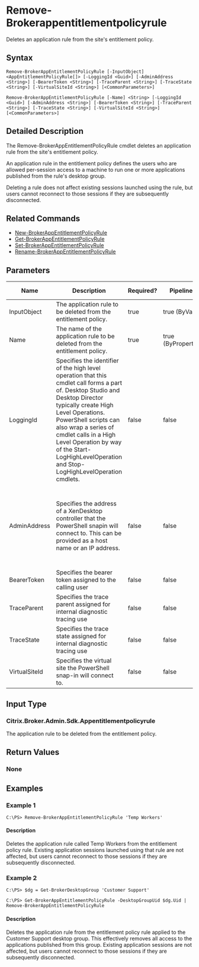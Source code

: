 ﻿
# Remove-Brokerappentitlementpolicyrule
Deletes an application rule from the site's entitlement policy.
## Syntax

```
Remove-BrokerAppEntitlementPolicyRule [-InputObject] <AppEntitlementPolicyRule[]> [-LoggingId <Guid>] [-AdminAddress <String>] [-BearerToken <String>] [-TraceParent <String>] [-TraceState <String>] [-VirtualSiteId <String>] [<CommonParameters>]  
  
Remove-BrokerAppEntitlementPolicyRule [-Name] <String> [-LoggingId <Guid>] [-AdminAddress <String>] [-BearerToken <String>] [-TraceParent <String>] [-TraceState <String>] [-VirtualSiteId <String>] [<CommonParameters>]
```

## Detailed Description
The Remove-BrokerAppEntitlementPolicyRule cmdlet deletes an application rule from the site's entitlement policy.

An application rule in the entitlement policy defines the users who are allowed per-session access to a machine to run one or more applications published from the rule's desktop group.

Deleting a rule does not affect existing sessions launched using the rule, but users cannot reconnect to those sessions if they are subsequently disconnected.


## Related Commands

* [New-BrokerAppEntitlementPolicyRule](../New-BrokerAppEntitlementPolicyRule/)
* [Get-BrokerAppEntitlementPolicyRule](../Get-BrokerAppEntitlementPolicyRule/)
* [Set-BrokerAppEntitlementPolicyRule](../Set-BrokerAppEntitlementPolicyRule/)
* [Rename-BrokerAppEntitlementPolicyRule](../Rename-BrokerAppEntitlementPolicyRule/)
## Parameters
| Name   | Description | Required? | Pipeline Input | Default Value |
| --- | --- | --- | --- | --- |
| InputObject | The application rule to be deleted from the entitlement policy. | true | true (ByValue) |  |
| Name | The name of the application rule to be deleted from the entitlement policy. | true | true (ByPropertyName) |  |
| LoggingId | Specifies the identifier of the high level operation that this cmdlet call forms a part of. Desktop Studio and Desktop Director typically create High Level Operations. PowerShell scripts can also wrap a series of cmdlet calls in a High Level Operation by way of the Start-LogHighLevelOperation and Stop-LogHighLevelOperation cmdlets. | false | false |  |
| AdminAddress | Specifies the address of a XenDesktop controller that the PowerShell snapin will connect to. This can be provided as a host name or an IP address. | false | false | Localhost. Once a value is provided by any cmdlet, this value will become the default. |
| BearerToken | Specifies the bearer token assigned to the calling user | false | false |  |
| TraceParent | Specifies the trace parent assigned for internal diagnostic tracing use | false | false |  |
| TraceState | Specifies the trace state assigned for internal diagnostic tracing use | false | false |  |
| VirtualSiteId | Specifies the virtual site the PowerShell snap-in will connect to. | false | false |  |

## Input Type

### Citrix.Broker.Admin.Sdk.Appentitlementpolicyrule
The application rule to be deleted from the entitlement policy.
## Return Values

### None

## Examples

### Example 1

```
C:\PS> Remove-BrokerAppEntitlementPolicyRule 'Temp Workers'
```

#### Description
Deletes the application rule called Temp Workers from the entitlement policy rule. Existing application sessions launched using that rule are not affected, but users cannot reconnect to those sessions if they are subsequently disconnected.
### Example 2

```
C:\PS> $dg = Get-BrokerDesktopGroup 'Customer Support'  
  
C:\PS> Get-BrokerAppEntitlementPolicyRule -DesktopGroupUid $dg.Uid | Remove-BrokerAppEntitlementPolicyRule
```

#### Description
Deletes the application rule from the entitlement policy rule applied to the Customer Support desktop group. This effectively removes all access to the applications published from this group. Existing application sessions are not affected, but users cannot reconnect to those sessions if they are subsequently disconnected.
